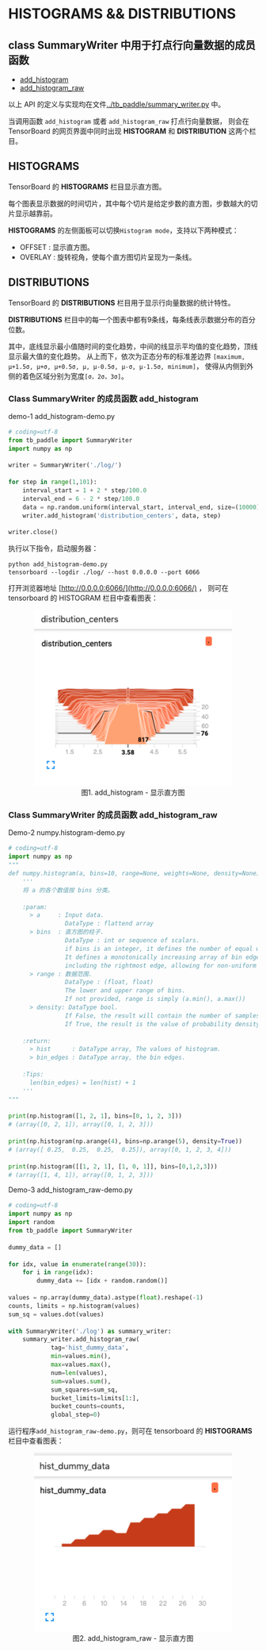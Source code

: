 # HISTOGRAMS && DISTRIBUTIONS

## class SummaryWriter 中用于打点行向量数据的成员函数

* <a href="#1"> add_histogram </a>
* <a href="#2"> add_histogram_raw </a> 

以上 API 的定义与实现均在文件[../tb_paddle/summary_writer.py](../tb_paddle/summary_writer.py) 中。

当调用函数 `add_histogram` 或者 `add_histogram_raw` 打点行向量数据，
则会在 TensorBoard 的网页界面中同时出现 **HISTOGRAM** 和 **DISTRIBUTION** 这两个栏目。

## HISTOGRAMS

TensorBoard 的 **HISTOGRAMS** 栏目显示直方图。

每个图表显示数据的时间切片，其中每个切片是给定步数的直方图，步数越大的切片显示越靠前。

**HISTOGRAMS** 的左侧面板可以切换`Histogram mode`，支持以下两种模式：

* OFFSET  : 显示直方图。
* OVERLAY : 旋转视角，使每个直方图切片呈现为一条线。

## DISTRIBUTIONS

TensorBoard 的 **DISTRIBUTIONS** 栏目用于显示行向量数据的统计特性。

**DISTRIBUTIONS** 栏目中的每一个图表中都有9条线，每条线表示数据分布的百分位数。

其中，底线显示最小值随时间的变化趋势，中间的线显示平均值的变化趋势，顶线显示最大值的变化趋势。
从上而下，依次为正态分布的标准差边界 `[maximum, μ+1.5σ, μ+σ, μ+0.5σ, μ, μ-0.5σ, μ-σ, μ-1.5σ, minimum]`，
使得从内侧到外侧的着色区域分别为宽度`[σ，2σ，3σ]`。


<a name="1"></a>
### Class SummaryWriter 的成员函数 add_histogram

demo-1 add_histogram-demo.py

```python
# coding=utf-8
from tb_paddle import SummaryWriter
import numpy as np

writer = SummaryWriter('./log/')

for step in range(1,101):
    interval_start = 1 + 2 * step/100.0
    interval_end = 6 - 2 * step/100.0
    data = np.random.uniform(interval_start, interval_end, size=(10000))
    writer.add_histogram('distribution_centers', data, step)

writer.close()
```

执行以下指令，启动服务器：

```
python add_histogram-demo.py
tensorboard --logdir ./log/ --host 0.0.0.0 --port 6066
```

打开浏览器地址 [http://0.0.0.0:6066/](http://0.0.0.0:6066/) ，
则可在 tensorboard 的 HISTOGRAM 栏目中查看图表：

<p align="center">
<img src="../screenshots/add_histogram.jpeg" width=400><br/>
图1. add_histogram - 显示直方图  <br/>
</p>

<a name="2"></a>
### Class SummaryWriter 的成员函数 add_histogram_raw

Demo-2 numpy.histogram-demo.py

```python
# coding=utf-8
import numpy as np
"""
def numpy.histogram(a, bins=10, range=None, weights=None, density=None)
    '''
    将 a 的各个数值按 bins 分类。
        
    :param:
      > a     : Input data.
                DataType : flattend array
      > bins  : 直方图的柱子.
                DataType : int or sequence of scalars.
                if bins is an integer, it defines the number of equal width bins in the given range.
                It defines a monotonically increasing array of bin edges, 
                including the rightmost edge, allowing for non-uniform bin widths. 
      > range : 数据范围.
                DataType : (float, float)
                The lower and upper range of bins.
                If not provided, range is simply (a.min(), a.max())
      > density: DataType bool.
                If False, the result will contain the number of samples in each bin.
                If True, the result is the value of probability density function at the bin.

    :return:
      > hist      : DataType array, The values of histogram.
      > bin_edges : DataType array, the bin edges.

    :Tips:
      len(bin_edges) = len(hist) + 1  
    '''
"""

print(np.histogram([1, 2, 1], bins=[0, 1, 2, 3]))
# (array([0, 2, 1]), array([0, 1, 2, 3]))

print(np.histogram(np.arange(4), bins=np.arange(5), density=True))
# (array([ 0.25,  0.25,  0.25,  0.25]), array([0, 1, 2, 3, 4]))

print(np.histogram([[1, 2, 1], [1, 0, 1]], bins=[0,1,2,3]))
# (array([1, 4, 1]), array([0, 1, 2, 3]))
```

Demo-3  add_histogram_raw-demo.py

```python
# coding=utf-8
import numpy as np
import random
from tb_paddle import SummaryWriter

dummy_data = []

for idx, value in enumerate(range(30)):
    for i in range(idx):
        dummy_data += [idx + random.random()]

values = np.array(dummy_data).astype(float).reshape(-1)
counts, limits = np.histogram(values)
sum_sq = values.dot(values)

with SummaryWriter('./log') as summary_writer:
    summary_writer.add_histogram_raw(
            tag='hist_dummy_data',
            min=values.min(),
            max=values.max(),
            num=len(values),
            sum=values.sum(),
            sum_squares=sum_sq,
            bucket_limits=limits[1:],
            bucket_counts=counts,
            global_step=0)
```

运行程序`add_histogram_raw-demo.py`，则可在 tensorboard 的 **HISTOGRAMS** 栏目中查看图表：

<p align="center">
<img src="../screenshots/add_histograms.jpeg" width=400><br/>
图2. add_histogram_raw - 显示直方图 <br/>
</p>
